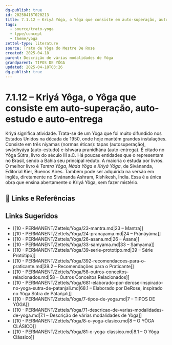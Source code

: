 ```yaml
---
dg-publish: true
id: 20250418T020213
title: 7.1.12 – Kriyá Yôga, o Yôga que consiste em auto-superação, auto-estudo e auto-entrega
tags:
  - source/trato-yoga
  - type/concept
  - theme/yoga
zettel-type: literature
source: Trato de Yôga do Mestre De Rose
created: 2025-04-18
parent: Descrição de várias modalidades de Yôga
grandparent: TIPOS DE YÔGA
updated: 2025-04-18T03:26
dg-publish: true
---
```


# 7.1.12 – Kriyá Yôga, o Yôga que consiste em auto-superação, auto-estudo e auto-entrega

Kriyá significa atividade. Trata-se de um Yôga que foi muito difundido nos Estados Unidos na década de 1950, onde hoje mantém grandes instalações. Consiste em três niyamas (normas éticas): tapas (autosuperação), swádhyáya (auto-estudo) e íshwara pranidhána (auto-entrega). É citado no Yôga Sútra, livro do século III a.C. Há poucas entidades que o representam no Brasil, sendo a Bahia seu principal reduto. A maioria o estuda por livros. O melhor livro é *Tantra Yôga, Náda Yôga e Kriyá Yôga*, de Sivánanda, Editorial Kier, Buenos Aires. Também pode ser adquirida na versão em inglês, diretamente no Sivánanda Ashram, Rishikesh, Índia. Essa é a única obra que ensina abertamente o Kriyá Yôga, sem fazer mistério.

## 🔗 Links e Referências

## Links Sugeridos

- [[10 - PERMANENT/Zettels/Yoga/23-mantra.md\|23 – Mantra]]
- [[10 - PERMANENT/Zettels/Yoga/24-pranayama.md\|24 – Pránáyáma]]
- [[10 - PERMANENT/Zettels/Yoga/26-asana.md\|26 – Ásana]]
- [[10 - PERMANENT/Zettels/Yoga/33-samyama.md\|33 – Samyama]]
- [[10 - PERMANENT/Zettels/Yoga/39-serie-prototipo.md\|39 – Série Protótipo]]
- [[10 - PERMANENT/Zettels/Yoga/392-recomendacoes-para-o-praticante.md\|39.2 – Recomendações para o Praticante]]
- [[10 - PERMANENT/Zettels/Yoga/58-outros-conceitos-relacionados.md\|58 – Outros Conceitos Relacionados]]
- [[10 - PERMANENT/Zettels/Yoga/681-elaborado-por-derose-inspirado-no-yoga-sutra-de-patanjali.md\|68.1 – Elaborado por DeRose, inspirado no Yôga Sútra de Pátañjali]]
- [[10 - PERMANENT/Zettels/Yoga/7-tipos-de-yoga.md\|7 – TIPOS DE YÔGA]]
- [[10 - PERMANENT/Zettels/Yoga/71-descricao-de-varias-modalidades-de-yoga.md\|7.1 – Descrição de várias modalidades de Yôga]]
- [[10 - PERMANENT/Zettels/Yoga/8-o-yoga-clasico.md\|8 – O YÔGA CLÁSICO]]
- [[10 - PERMANENT/Zettels/Yoga/81-o-yoga-classico.md\|8.1 – O Yôga Clássico]]